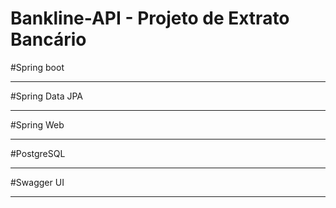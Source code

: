 # Bankline-API - Projeto de Extrato Bancário
#Spring boot
__________________________________
#Spring Data JPA
__________________________________
#Spring Web 
__________________________________
#PostgreSQL
__________________________________
#Swagger UI
__________________________________
